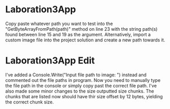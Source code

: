 # Laboration3App

Copy paste whatever path you want to test into the "GetByteArrayFromPath(path)" method on line 23 with the string path(s) found between line 15 and 19 as the argument. Alternatively, import a custom image file into the project solution and create a new path towards it. 

# Laboration3App Edit

I've added a Console.Write("Input file path to image: ") instead and commented out the file paths in program. Now you need to manually type the file path in the console or simply copy past the correct file path. I've also made some minor changes to the size outputted size chunks. The chunks that are listed now should have thir size offset by 12 bytes, yielding the correct chunk size.
